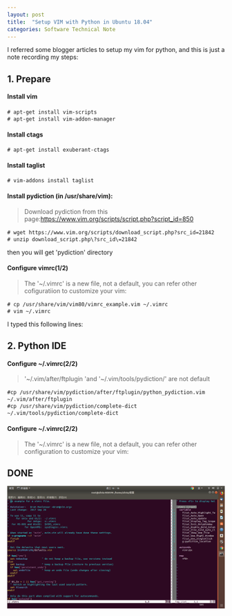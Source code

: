 ```yaml
---
layout: post
title:  "Setup VIM with Python in Ubuntu 18.04"
categories: Software Technical Note
---
```


I referred some blogger articles to setup my vim for python, and this is just a note recording my steps:


## 1. Prepare

#### Install vim
```
# apt-get install vim-scripts
# apt-get install vim-addon-manager
```

#### Install ctags

```
# apt-get install exuberant-ctags
```

#### Install taglist

```angular2html
# vim-addons install taglist
```

#### Install pydiction (in /usr/share/vim):

> Download pydiction from this page:https://www.vim.org/scripts/script.php?script_id=850

```angular2html
# wget https://www.vim.org/scripts/download_script.php?src_id=21842
# unzip download_script.php\?src_id\=21842
```

then you will get 'pydiction' directory

#### Configure vimrc(1/2)
> The '~/.vimrc' is a new file, not a default, you can refer other cofiguratiion to customize your vim:
 
```angular2html
# cp /usr/share/vim/vim80/vimrc_example.vim ~/.vimrc
# vim ~/.vimrc
```

I typed this following lines:

## 2. Python IDE

#### Configure ~/.vimrc(2/2)
> '~/.vim/after/ftplugin 'and '~/.vim/tools/pydiction/' are not default

```angular2html
#cp /usr/share/vim/pydiction/after/ftplugin/python_pydiction.vim ~/.vim/after/ftplugin
#cp /usr/share/vim/pydiction/complete-dict ~/.vim/tools/pydiction/complete-dict
```

#### Configure ~/.vimrc(2/2)
> The '~/.vimrc' is a new file, not a default, you can refer other configuration to customize your vim:

## DONE

![layout](/assets/images/ubuntu18_04.png)

